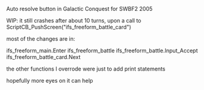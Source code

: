Auto resolve button in Galactic Conquest for SWBF2 2005

WIP: it still crashes after about 10 turns,
upon a call to ScriptCB_PushScreen("ifs_freeform_battle_card")

most of the changes are in: 

ifs_freeform_main.Enter
ifs_freeform_battle
ifs_freeform_battle.Input_Accept
ifs_freeform_battle_card.Next

the other functions I overrode were just to add print statements

hopefully more eyes on it can help
